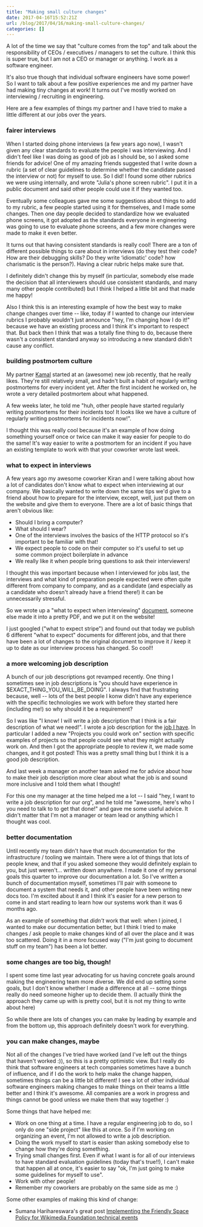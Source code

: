 ```yaml
---
title: "Making small culture changes"
date: 2017-04-16T15:52:21Z
url: /blog/2017/04/16/making-small-culture-changes/
categories: []
---
```


A lot of the time we say that "culture comes from the top" and talk about the
responsibility of CEOs / executives / managers to set the culture. I think this
is super true, but I am not a CEO or manager or anything. I work as a software
engineer.

It's also true though that individual software engineers have some power! So I
want to talk about a few positive experiences me and my partner have had making
tiny changes at work! It turns out I've mostly worked on interviewing /
recruiting in engineering.

Here are a few examples of things my partner and I have tried to make a little
different at our jobs over the years.

### fairer interviews

When I started doing phone interviews (a few years ago now), I wasn't given any
clear standards to evaluate the people I was interviewing. And I didn't feel
like I was doing as good of job as I should be, so I asked some friends for
advice! One of my amazing friends suggested that I write down a rubric (a set
of clear guidelines to determine whether the candidate passed the interview or
not) for myself to use. So I did! I found some other rubrics we were using
internally, and wrote "Julia's phone screen rubric". I put it in a public
document and said other people could use it if they wanted too.

Eventually some colleagues gave me some suggestions about things to add to my
rubric, a few people started using it for themselves, and I made some changes.
Then one day people decided to standardize how we evaluated phone screens, it
got adopted as the standards everyone in engineering was going to use to
evaluate phone screens, and a few more changes were made to make it even
better. 

It turns out that having consistent standards is really cool! There are a ton
of different possible things to care about in interviews (do they test their
code? How are their debugging skills? Do they write ‘idiomatic' code? how
charismatic is the person?). Having a clear rubric helps make sure that.

I definitely didn't change this by myself (in particular, somebody else made
the decision that all interviewers should use consistent standards, and many
many other people contributed) but I think I helped a little bit and that made
me happy!

Also I think this is an interesting example of how the best way to make change
changes over time -- like, today if I wanted to change our interview rubrics I
probably wouldn't just announce "hey, I'm changing how I do it!" because we
have an existing process and I think it's important to respect that. But back
then I think that was a totally fine thing to do, because there wasn't a
consistent standard anyway so introducing a new standard didn't cause any
conflict.

### building postmortem culture

My partner [Kamal](https://kamalmarhubi.com/blog/) started at an (awesome) new job recently, that he really likes.
They're still relatively small, and hadn't built a habit of regularly writing
postmortems for every incident yet. After the first incident he worked on, he
wrote a very detailed postmortem about what happened.

A few weeks later, he told me "huh, other people have started regularly writing
postmortems for their incidents too! It looks like we have a culture of
regularly writing postmortems for incidents now!".

I thought this was really cool because it's an example of how doing something
yourself once or twice can make it way easier for people to do the same! It's
way easier to write a postmortem for an incident if you have an existing
template to work with that your coworker wrote last week.

### what to expect in interviews

A few years ago my awesome coworker Kiran and I were talking about how a lot of candidates don't know what to expect when interviewing at our company. We basically wanted to write down the same tips we'd give to a friend about how to prepare for the interview, except, well, just put them on the website and give them to everyone. There are a lot of basic things that aren't obvious like:

* Should I bring a computer?
* What should I wear?
* One of the interviews involves the basics of the HTTP protocol so it's important to be familiar with that!
* We expect people to code on their computer so it's useful to set up some common project boilerplate in advance
* We really like it when people bring questions to ask their interviewers!

I thought this was important because when I interviewed for jobs last, the
interviews and what kind of preparation people expected were often quite
different from company to company, and as a candidate (and especially as a
candidate who doesn't already have a friend there!) it can be unnecessarily
stressful.

So we wrote up a "what to expect when interviewing"
[document](https://stripe.com/jobs/engineering-onsite.pdf), someone else made
it into a pretty PDF, and we put it on the website! 

I just googled ("what to expect stripe") and found out that today we publish 6
different "what to expect" documents for different jobs, and that there have
been a lot of changes to the original document to improve it / keep it up to
date as our interview process has changed. So cool!!

### a more welcoming job description

A bunch of our job descriptions got revamped recently. One thing I sometimes
see in job descriptions is "you should have experience in
$EXACT_THING_YOU_WILL_BE_DOING". I always find that frustrating because, well
-- lots of the best people I konw didn't have any experience with the specific
technologies we work with before they started here (including me!) so why
should it be a requirement?

So I was like "I know! I will write a job description that I think is a
fair description of what we need!". I wrote a job description for the [job I have](https://stripe.com/jobs/positions/infrastructure-engineer). In
particular I added a new "Projects you could work on" section with specific
examples of projects so that people could see what they might actually work on.
And then I got the appropriate people to review it, we made some changes, and
it got posted! This was a pretty small thing but I think it is a good job
description.

And last week a manager on another team asked me for advice about how to make
their job description more clear about what the job is and sound more
inclusive and I told them what I thought!

For this one my manager at the time helped me a lot -- I said "hey, I want to
write a job description for our org", and he told me "awesome, here's who I you
need to talk to to get that done!" and gave me some useful advice. It didn't
matter that I'm not a manager or team lead or anything which I thought was
cool.

### better documentation

Until recently my team didn't have that much documentation for the infrastructure /
tooling we maintain. There were a lot of things that lots of people knew, and
that if you asked someone they would definitely explain to you, but just
weren't… written down anywhere. I made it one of my personal goals this quarter
to improve our documentation a lot. So I've written a bunch of documentation
myself, sometimes I'll pair with someone to document a system that needs
it, and other people have been writing new docs too. I'm excited about it and I
think it's easier for a new person to come in and start reading to learn how
our systems work than it was 6 months ago.

As an example of something that _didn't_ work that well: when I joined, I
wanted to make our documentation better, but I think I tried to make changes / ask people to make changes
kind of all over the place and it was too scattered. Doing it in a more focused
way ("I'm just going to document stuff on my team") has been a lot better.


### some changes are too big, though!

I spent some time last year advocating for us having concrete goals around
making the engineering team more diverse. We did end up setting some goals, but
I don't know whether I made a difference at all -- some things really do need
someone higher up to decide them. (I actually think the approach they came up
with is pretty cool, but it is not my thing to write about here)

So while there are lots of changes you can make by leading by example and from
the bottom up, this approach definitely doesn't work for everything.

### you can make changes, maybe

Not all of the changes I've tried have worked (and I've left out the things that
haven't worked :)), so this is a pretty optimistic view. But I really do
think that software engineers at tech companies sometimes have a bunch of
influence, and if I do the work to help make the change happen, sometimes
things can be a little bit different! I see a lot of other individual software
engineers making changes to make things on their teams a little better and I
think it's awesome. All companies are a work in progress and things cannot be
good unless we make them that way together :)

Some things that have helped me:

* Work on one thing at a time. I have a regular engineering job to do, so I only do one "side project" like this at once. So if I'm working on organizing an event, I'm not allowed to write a job description.
* Doing the work myself to start is easier than asking somebody else to change how they're doing something.
* Trying small changes first. Even if what I want is for all of our interviews to have standard evaluation guidelines (today that's true!!), I can't make that happen all at once, it's easier to say "ok, I'm just going to make some guidelines for myself to use".
* Work with other people!
* Remember my coworkers are probably on the same side as me :)

Some other examples of making this kind of change:

* Sumana Harihareswara's great post [Implementing the Friendly Space Policy for Wikimedia Foundation technical events](https://www.harihareswara.net/sumana/2014/10/08/0)
